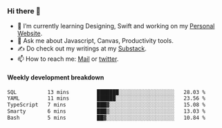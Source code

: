 ### Hi there 👋

- 🌱 I’m currently learning Designing, Swift and working on my [Personal Website](https://kvaishak.com/).
- 💬 Ask me about Javascript, Canvas,  Productivity tools. 
- :writing_hand: Do check out my writings at my [Substack](https://kvaishak.substack.com/).
- 📫 How to reach me: [Mail](mailto:vaishak.kaippanchery@gmail.com) or [twitter](https://twitter.com/kvaishack).


#### Weekly development breakdown

<!--START_SECTION:waka-->

```txt
SQL          13 mins         ███████░░░░░░░░░░░░░░░░░░   28.03 %
YAML         11 mins         ██████░░░░░░░░░░░░░░░░░░░   23.56 %
TypeScript   7 mins          ███▓░░░░░░░░░░░░░░░░░░░░░   15.08 %
Smarty       6 mins          ███▒░░░░░░░░░░░░░░░░░░░░░   13.03 %
Bash         5 mins          ██▓░░░░░░░░░░░░░░░░░░░░░░   10.84 %
```

<!--END_SECTION:waka-->
